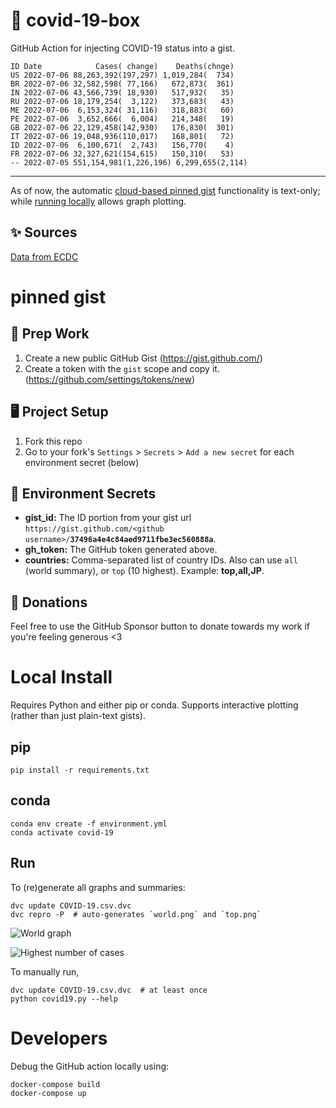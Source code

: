 # 🏥 covid-19-box

GitHub Action for injecting COVID-19 status into a gist.

```
ID Date            Cases( change)    Deaths(chnge)
US 2022-07-06 88,263,392(197,297) 1,019,284(  734)
BR 2022-07-06 32,582,598( 77,166)   672,873(  361)
IN 2022-07-06 43,566,739( 18,930)   517,932(   35)
RU 2022-07-06 18,179,254(  3,122)   373,683(   43)
ME 2022-07-06  6,153,324( 31,116)   318,883(   60)
PE 2022-07-06  3,652,666(  6,004)   214,348(   19)
GB 2022-07-06 22,129,458(142,930)   176,830(  301)
IT 2022-07-06 19,048,936(110,017)   168,801(   72)
ID 2022-07-06  6,100,671(  2,743)   156,770(    4)
FR 2022-07-06 32,327,621(154,615)   150,310(   53)
-- 2022-07-05 551,154,981(1,226,196) 6,299,655(2,114)
```

---

As of now, the automatic [cloud-based pinned gist](#pinned-gist) functionality is text-only;
while [running locally](#local-install) allows graph plotting.

## ✨ Sources

[Data from ECDC](https://www.ecdc.europa.eu/en/publications-data/download-todays-data-geographic-distribution-covid-19-cases-worldwide)

# pinned gist

## 🎒 Prep Work
1. Create a new public GitHub Gist (https://gist.github.com/)
1. Create a token with the `gist` scope and copy it. (https://github.com/settings/tokens/new)

## 🖥 Project Setup
1. Fork this repo
1. Go to your fork's `Settings` > `Secrets` > `Add a new secret` for each environment secret (below)

## 🤫 Environment Secrets
- **gist_id:** The ID portion from your gist url `https://gist.github.com/<github username>/`**`37496a4e4c84aed9711fbe3ec560888a`**.
- **gh_token:** The GitHub token generated above.
- **countries:** Comma-separated list of country IDs. Also can use `all` (world summary), or `top` (10 highest). Example: **top,all,JP**.

## 💸 Donations

Feel free to use the GitHub Sponsor button to donate towards my work if you're feeling generous <3

# Local Install

Requires Python and either pip or conda. Supports interactive plotting (rather than just plain-text gists).

## pip

```
pip install -r requirements.txt
```

## conda

```
conda env create -f environment.yml
conda activate covid-19
```

## Run

To (re)generate all graphs and summaries:

```
dvc update COVID-19.csv.dvc
dvc repro -P  # auto-generates `world.png` and `top.png`
```

![World graph](world.png)

![Highest number of cases](top.png)

To manually run,

```
dvc update COVID-19.csv.dvc  # at least once
python covid19.py --help
```

# Developers

Debug the GitHub action locally using:

```
docker-compose build
docker-compose up
```
